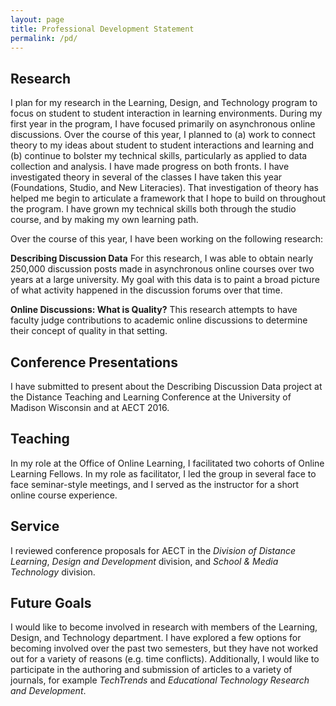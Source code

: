 ```yaml
---
layout: page
title: Professional Development Statement
permalink: /pd/
---
```

## Research

I plan for my research in the Learning, Design, and Technology program to focus on student to student interaction in learning environments. During my first year in the program, I have focused primarily on asynchronous online discussions. Over the course of this year, I planned to (a) work to connect theory to my ideas about student to student interactions and learning and (b) continue to bolster my technical skills, particularly as applied to data collection and analysis. I have made progress on both fronts. I have investigated theory in several of the classes I have taken this year (Foundations, Studio, and New Literacies). That investigation of theory has helped me begin to articulate a framework that I hope to build on throughout the program. I have grown my technical skills both through the studio course, and by making my own learning path.

Over the course of this year, I have been working on the following research:

**Describing Discussion Data** For this research, I was able to obtain nearly 250,000 discussion posts made in asynchronous online courses over two years at a large university. My goal with this data is to paint a broad picture of what activity happened in the discussion forums over that time.

**Online Discussions: What is Quality?** This research attempts to have faculty judge contributions to academic online discussions to determine their concept of quality in that setting.

## Conference Presentations
I have submitted to present about the Describing Discussion Data project at the Distance Teaching and Learning Conference at the University of Madison Wisconsin and at AECT 2016.

## Teaching
In my role at the Office of Online Learning, I facilitated two cohorts of Online Learning Fellows. In my role as facilitator, I led the group in several face to face seminar-style meetings, and I served as the instructor for a short online course experience.

## Service
I reviewed conference proposals for AECT in the *Division of Distance Learning*, *Design and Development* division, and *School & Media Technology* division. 

## Future Goals
I would like to become involved in research with members of the Learning, Design, and Technology department. I have explored a few options for becoming involved over the past two semesters, but they have not worked out for a variety of reasons (e.g. time conflicts). Additionally, I would like to participate in the authoring and submission of articles to a variety of journals, for example *TechTrends* and *Educational Technology Research and Development*.
